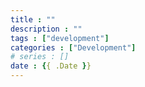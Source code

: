 ```yaml
---
title : ""
description : ""
tags : ["development"]
categories : ["Development"]
# series : []
date : {{ .Date }}
---
```

